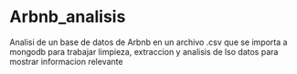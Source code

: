 # Arbnb_analisis
Analisi de un base de datos de Arbnb en un archivo .csv que se importa a mongodb para trabajar limpieza, extraccion y analisis de lso datos para mostrar informacion relevante
